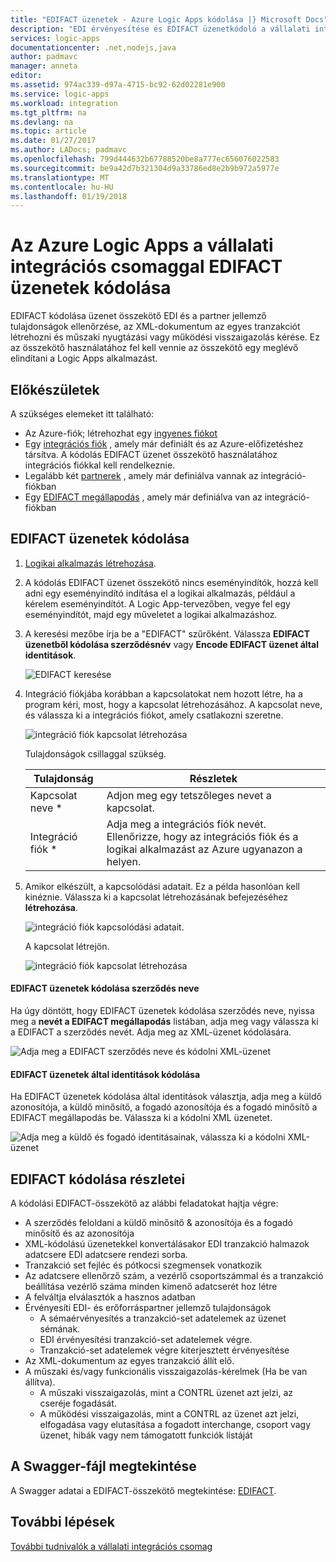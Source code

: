 ```yaml
---
title: "EDIFACT üzenetek - Azure Logic Apps kódolása |} Microsoft Docs"
description: "EDI érvényesítése és EDIFACT üzenetkódoló a vállalati integrációs csomagban az XML létrehozása az Azure Logic Apps"
services: logic-apps
documentationcenter: .net,nodejs,java
author: padmavc
manager: anneta
editor: 
ms.assetid: 974ac339-d97a-4715-bc92-62d02281e900
ms.service: logic-apps
ms.workload: integration
ms.tgt_pltfrm: na
ms.devlang: na
ms.topic: article
ms.date: 01/27/2017
ms.author: LADocs; padmavc
ms.openlocfilehash: 799d444632b67788520be8a777ec656076022583
ms.sourcegitcommit: be9a42d7b321304d9a33786ed8e2b9b972a5977e
ms.translationtype: MT
ms.contentlocale: hu-HU
ms.lasthandoff: 01/19/2018
---
```

# <a name="encode-edifact-messages-for-azure-logic-apps-with-the-enterprise-integration-pack"></a>Az Azure Logic Apps a vállalati integrációs csomaggal EDIFACT üzenetek kódolása

EDIFACT kódolása üzenet összekötő EDI és a partner jellemző tulajdonságok ellenőrzése, az XML-dokumentum az egyes tranzakciót létrehozni és műszaki nyugtázási vagy működési visszaigazolás kérése.
Ez az összekötő használatához fel kell vennie az összekötő egy meglévő elindítani a Logic Apps alkalmazást.

## <a name="before-you-start"></a>Előkészületek

A szükséges elemeket itt található:

* Az Azure-fiók; létrehozhat egy [ingyenes fiókot](https://azure.microsoft.com/free)
* Egy [integrációs fiók](logic-apps-enterprise-integration-create-integration-account.md) , amely már definiált és az Azure-előfizetéshez társítva. A kódolás EDIFACT üzenet összekötő használatához integrációs fiókkal kell rendelkeznie. 
* Legalább két [partnerek](logic-apps-enterprise-integration-partners.md) , amely már definiálva vannak az integráció-fiókban
* Egy [EDIFACT megállapodás](logic-apps-enterprise-integration-edifact.md) , amely már definiálva van az integráció-fiókban

## <a name="encode-edifact-messages"></a>EDIFACT üzenetek kódolása

1. [Logikai alkalmazás létrehozása](quickstart-create-first-logic-app-workflow.md).

2. A kódolás EDIFACT üzenet összekötő nincs eseményindítók, hozzá kell adni egy eseményindító indítása el a logikai alkalmazás, például a kérelem eseményindítót. A Logic App-tervezőben, vegye fel egy eseményindítót, majd egy műveletet a logikai alkalmazáshoz.

3.  A keresési mezőbe írja be a "EDIFACT" szűrőként. Válassza **EDIFACT üzenetből kódolása szerződésnév** vagy **Encode EDIFACT üzenet által identitások**.
   
    ![EDIFACT keresése](media/logic-apps-enterprise-integration-edifact-encode/edifactdecodeimage1.png)  

3. Integráció fiókjába korábban a kapcsolatokat nem hozott létre, ha a program kéri, most, hogy a kapcsolat létrehozásához. A kapcsolat neve, és válassza ki a integrációs fiókot, amely csatlakozni szeretne.

    ![integráció fiók kapcsolat létrehozása](media/logic-apps-enterprise-integration-edifact-encode/edifactencodeimage1.png)  

    Tulajdonságok csillaggal szükség.

    | Tulajdonság | Részletek |
    | --- | --- |
    | Kapcsolat neve * |Adjon meg egy tetszőleges nevet a kapcsolat. |
    | Integráció fiók * |Adja meg a integrációs fiók nevét. Ellenőrizze, hogy az integrációs fiók és a logikai alkalmazást az Azure ugyanazon a helyen. |

5.  Amikor elkészült, a kapcsolódási adatait. Ez a példa hasonlóan kell kinéznie. Válassza ki a kapcsolat létrehozásának befejezéséhez **létrehozása**.

    ![integráció fiók kapcsolódási adatait.](media/logic-apps-enterprise-integration-edifact-encode/edifactencodeimage2.png)

    A kapcsolat létrejön.

    ![integráció fiók kapcsolat létrehozása](media/logic-apps-enterprise-integration-edifact-encode/edifactencodeimage4.png)

#### <a name="encode-edifact-message-by-agreement-name"></a>EDIFACT üzenetek kódolása szerződés neve

Ha úgy döntött, hogy EDIFACT üzenetek kódolása szerződés neve, nyissa meg a **nevét a EDIFACT megállapodás** listában, adja meg vagy válassza ki a EDIFACT a szerződés nevét. Adja meg az XML-üzenet kódolására.

![Adja meg a EDIFACT szerződés neve és kódolni XML-üzenet](media/logic-apps-enterprise-integration-edifact-encode/edifactencodeimage6.png)

#### <a name="encode-edifact-message-by-identities"></a>EDIFACT üzenetek által identitások kódolása

Ha EDIFACT üzenetek kódolása által identitások választja, adja meg a küldő azonosítója, a küldő minősítő, a fogadó azonosítója és a fogadó minősítő a EDIFACT megállapodás be. Válassza ki a kódolni XML üzenetet.

![Adja meg a küldő és fogadó identitásainak, válassza ki a kódolni XML-üzenet](media/logic-apps-enterprise-integration-edifact-encode/edifactencodeimage7.png)

## <a name="edifact-encode-details"></a>EDIFACT kódolása részletei

A kódolási EDIFACT-összekötő az alábbi feladatokat hajtja végre: 

* A szerződés feloldani a küldő minősítő & azonosítója és a fogadó minősítő és az azonosítója
* XML-kódolású üzenetekkel konvertálásakor EDI tranzakció halmazok adatcsere EDI adatcsere rendezi sorba.
* Tranzakció set fejléc és pótkocsi szegmensek vonatkozik
* Az adatcsere ellenőrző szám, a vezérlő csoportszámmal és a tranzakció beállítása vezérlő száma minden kimenő adatcserét hoz létre
* A felváltja elválasztók a hasznos adatban
* Érvényesíti EDI- és erőforráspartner jellemző tulajdonságok
  * A sémaérvényesítés a tranzakció-set adatelemek az üzenet sémának.
  * EDI érvényesítési tranzakció-set adatelemek végre.
  * Tranzakció-set adatelemek végre kiterjesztett érvényesítése
* Az XML-dokumentum az egyes tranzakció állít elő.
* A műszaki és/vagy funkcionális visszaigazolás-kérelmek (Ha be van állítva).
  * A műszaki visszaigazolás, mint a CONTRL üzenet azt jelzi, az cseréje fogadását.
  * A működési visszaigazolás, mint a CONTRL az üzenet azt jelzi, elfogadása vagy elutasítása a fogadott interchange, csoport vagy üzenet, hibák vagy nem támogatott funkciók listáját

## <a name="view-swagger-file"></a>A Swagger-fájl megtekintése
A Swagger adatai a EDIFACT-összekötő megtekintése: [EDIFACT](/connectors/edifact/).

## <a name="next-steps"></a>További lépések
[További tudnivalók a vállalati integrációs csomag](logic-apps-enterprise-integration-overview.md "további információ a vállalati integrációs csomag") 

